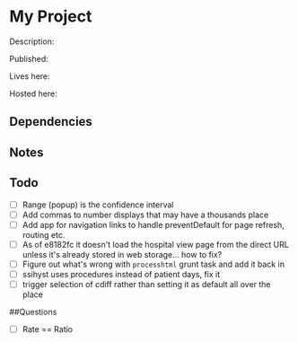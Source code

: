 # My Project

Description:

Published:

Lives here:

Hosted here:

## Dependencies

## Notes

## Todo

- [ ] Range (popup) is the confidence interval
- [ ] Add commas to number displays that may have a thousands place
- [ ] Add app for navigation links to handle preventDefault for page refresh, routing etc.
- [ ] As of e8182fc it doesn't load the hospital view page from the direct URL unless it's already stored in web storage... how to fix?
- [ ] Figure out what's wrong with `processhtml` grunt task and add it back in
- [ ] ssihyst uses procedures instead of patient days, fix it
- [ ] trigger selection of cdiff rather than setting it as default all over the place

##Questions
- [ ] Rate == Ratio